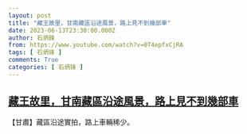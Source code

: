 ```yaml
---
layout: post
title: "藏王故里，甘南藏區沿途風景，路上見不到幾部車"
date: 2023-06-13T23:30:00.000Z
author: 石炳鋒
from: https://www.youtube.com/watch?v=0T4epfxCjRA
tags: [ 石炳锋 ]
comments: True
categories: [ 石炳锋 ]
---
```

<!--1686699000000-->
[藏王故里，甘南藏區沿途風景，路上見不到幾部車](https://www.youtube.com/watch?v=0T4epfxCjRA)
------

<div>
【甘肅】藏區沿途實拍，路上車輛稀少。
</div>
